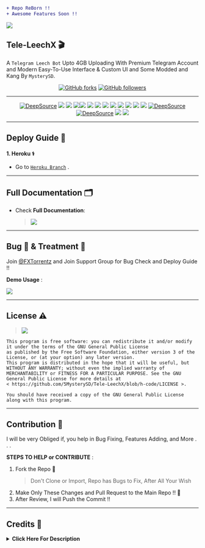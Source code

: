 ```diff
+ Repo ReBorn !!
+ Awesome Features Soon !!
```

<kbd>
  <a href="https://t.me/FXTorrentz"><img src="https://te.legra.ph/file/c569246c04ae797c66822.jpg"></a>
</kbd>

## Tele-LeechX 🎬

A `Telegram Leech Bot` Upto 4GB Uploading With Premium Telegram Account and Modern Easy-To-Use Interface &amp; Custom UI and Some Modded and Kang By `MysterySD`.

<div align=center>

[![GitHub forks](https://img.shields.io/github/forks/5MysterySD/Tele-LeechX?style=social)](https://github.com/5MysterySD/Tele-LeechX/fork)
[![GitHub followers](https://img.shields.io/github/followers/5MysterySD?style=social&label=5MysterySD%20Followers)](https://github.com/5MysterySD)

----

[![DeepSource](https://static.deepsource.io/deepsource-badge-light-mini.svg)](https://deepsource.io/gh/5MysterySD/Tele-LeechX/?ref=repository-badge)
[![](https://img.shields.io/github/repo-size/5MysterySD/Tele-LeechX?color=green&label=Repo%20Size&labelColor=292c3b)](#)
[![](https://img.shields.io/github/commit-activity/m/5MysterySD/Tele-LeechX?logo=github&labelColor=292c3b&label=Github%20Commits)](#)
[![](https://img.shields.io/github/license/5MysterySD/Tele-LeechX?style=flat&label=License&labelColor=292c3b)](#)[![](https://img.shields.io/github/issues-raw/5MysterySD/Tele-LeechX?style=flat&label=Open%20Issues&labelColor=292c3b)](#)
[![](https://img.shields.io/github/issues-closed-raw/5MysterySD/Tele-LeechX?style=flat&label=Closed%20Issues&labelColor=292c3b)](#)
[![](https://img.shields.io/github/issues-pr-raw/5MysterySD/Tele-LeechX?style=flat&label=Open%20Pull%20Requests&labelColor=292c3b)](#)
[![](https://img.shields.io/github/issues-pr-closed-raw/5MysterySD/Tele-LeechX?style=flat&label=Closed%20Pull%20Requests&labelColor=292c3b)](#)
[![](https://img.shields.io/github/languages/count/5MysterySD/Tele-LeechX?style=flat&label=Total%20Languages&labelColor=292c3b&color=blueviolet)](#)
[![](https://img.shields.io/github/languages/top/5MysterySD/Tele-LeechX?style=flat&logo=python&labelColor=292c3b)](#)
[![](https://img.shields.io/github/last-commit/5MysterySD/Tele-LeechX?style=flat&label=Last%20Commit&labelColor=292c3b&color=important)](#)
[![](https://img.shields.io/github/forks/5MysterySD/Tele-LeechX?style=flat&logo=github&label=Forks&labelColor=292c3b&color=critical)](#)
[![](https://img.shields.io/github/stars/5MysterySD/Tele-LeechX?style=flat&logo=github&label=Stars&labelColor=292c3b&color=yellow)](#)
[![DeepSource](https://deepsource.io/gh/5MysterySD/Tele-LeechX.svg/?label=active+issues&show_trend=true&token=6xDT_5dS8U3boWTwGwkDMZ2m)](https://deepsource.io/gh/5MysterySD/Tele-LeechX/?ref=repository-badge)
[![DeepSource](https://deepsource.io/gh/5MysterySD/Tele-LeechX.svg/?label=resolved+issues&show_trend=true&token=6xDT_5dS8U3boWTwGwkDMZ2m)](https://deepsource.io/gh/5MysterySD/Tele-LeechX/?ref=repository-badge)
[![](https://img.shields.io/badge/Telegram%20Channel-Join-9cf?style=for-the-badge&logo=telegram&logoColor=blue&style=flat&labelColor=292c3b)](https://t.me/FXTorrentz)
[![](https://img.shields.io/badge/Support%20Group-Join-9cf?style=for-the-badge&logo=telegram&logoColor=blue&style=flat&labelColor=292c3b)](https://t.me/+aj0yG0qvAjZiOTNl)

</div>

----

## Deploy Guide 🛃

#### 1. Heroku ⚕️

- Go to [`Heroku Branch`](https://github.com/5MysterySD/Tele-LeechX/tree/heroku) .

----

## Full Documentation 🗂

* Check **Full Documentation**:
  > [![](https://img.shields.io/badge/Doc%20Website-Check-ffb9b4?style=flat&logo=devdotto&style=flat&labelColor=292c3b)](https://5mysterysd.github.io/categories/tele-leechx/)

---

## Bug 🐞 & Treatment 🏥

Join [@FXTorrentz](https://t.me/FXTorrentz) and Join Support Group for Bug Check and Deploy Guide !!

**Demo Usage** : 

<a href="https://t.me/FXTorrentz"><img src="https://img.shields.io/badge/FX Leech Bot-2cb6e0?style=social&logo=telegram&logoColor=black&color=1b705e"></a>


---

## License ⚠️


> [![](https://www.gnu.org/graphics/agplv3-with-text-162x68.png)](https://www.gnu.org/licenses/agpl-3.0.html)
```text
This program is free software: you can redistribute it and/or modify it under the terms of the GNU General Public License 
as published by the Free Software Foundation, either version 3 of the License, or (at your option) any later version.
This program is distributed in the hope that it will be useful, but WITHOUT ANY WARRANTY; without even the implied warranty of 
MERCHANTABILITY or FITNESS FOR A PARTICULAR PURPOSE. See the GNU General Public License for more details at 
< https://github.com/5MysterySD/Tele-LeechX/blob/h-code/LICENSE >.

You should have received a copy of the GNU General Public License along with this program.
```

---

## Contribution 👥

I will be very Obliged if, you help in Bug Fixing, Features Adding, and More  . . .

 **STEPS TO HELP or CONTRIBUTE** :
1. Fork the Repo 🍴
    >  Don't Clone or Import, Repo has Bugs to Fix, After All Your Wish
2. Make Only These Changes and Pull Request to the Main Repo !! 🛃
3. After Review, I will Push the Commit !!

---

## Credits 🏅
<details>
    <summary><b>Click Here For Description</b></summary>

* [`MysterySD`](https://github.com/5MysterySD) Me 🧐 For Speedtest, Direct Link Support, UI, 4GB Uploading, Telegram Log Display and More
* [`KGK06`](https://github.com/KGK06) For Merging Different Repos 
* [`GautamKumar`](https://github.com/gautamajay52/TorrentLeech-Gdrive) 😬
* [`SpEcHiDe`](https://github.com/SpEcHiDe/PublicLeech) for his wonderful code😚
* [`Rclone Team`](https://rclone.org) for theirs awesome tool☁️
* [`Dan Tès`](https://telegram.dog/haskell) for his [Pyrogram Library](https://github.com/pyrogram/pyrogram)
* [`Robots`](https://telegram.dog/Robots) for their [@UploadBot](https://telegram.dog/UploadBot)
* [`@AjeeshNair`](https://telegram.dog/AjeeshNait) for his [torrent.ajee.sh](https://torrent.ajee.sh)
* [`@gotstc`](https://telegram.dog/gotstc), `@aryanvikash`, [`@HasibulKabir`](https://telegram.dog/HasibulKabir) for their TORRENT groups

</details>
